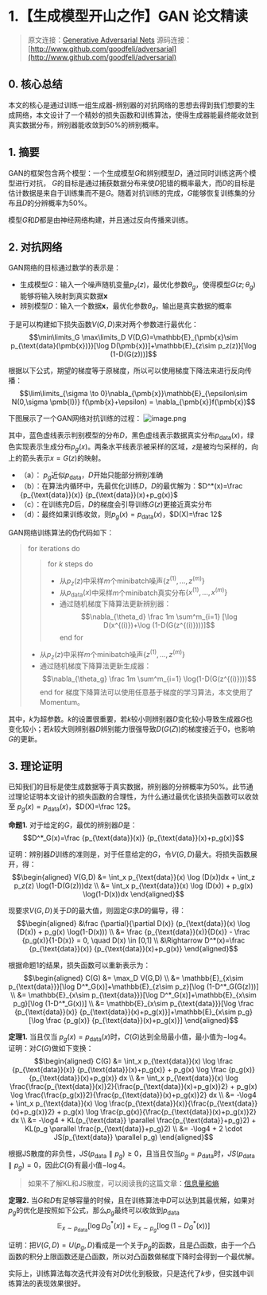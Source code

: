 # 1.【生成模型开山之作】GAN 论文精读

> 原文连接：[Generative Adversarial Nets](https://arxiv.org/pdf/1406.2661.pdf)
> 源码连接：[http://www.github.com/goodfeli/adversarial](http://www.github.com/goodfeli/adversarial)

## 0. 核心总结

本文的核心是通过训练一组生成器-辨别器的对抗网络的思想去得到我们想要的生成网络，本文设计了一个精妙的损失函数和训练算法，使得生成器能最终能收敛到真实数据分布，辨别器能收敛到50%的辨别概率。

## 1. 摘要

GAN的框架包含两个模型：一个生成模型$G$和辨别模型$D$，通过同时训练这两个模型进行对抗， $G$的目标是通过捕获数据分布来使$D$犯错的概率最大，而$D$的目标是估计数据是来自于训练集而不是$G$。随着对抗训练的完成，$G$能够恢复训练集的分布且$D$的分辨概率为50%。

模型$G$和$D$都是由神经网络构建，并且通过反向传播来训练。

## 2. 对抗网络

GAN网络的目标通过数学的表示是：

- 生成模型$G$：输入一个噪声随机变量$p_z(z)$，最优化参数$\theta_g$，使得模型$G(z;\theta_g)$能够将输入映射到真实数据$\pmb{x}$
- 辨别模型$D$：输入一个数据$\pmb{x}$，最优化参数$\theta_d$，输出是真实数据的概率

于是可以构建如下损失函数$V(G,D)$来对两个参数进行最优化：
$$\min\limits_G \max\limits_D V(D,G)=\mathbb{E}_{\pmb{x}\sim p_{\text{data}(\pmb{x})}}[\log D(\pmb{x})]+\mathbb{E}_{z\sim p_z(z)}[\log (1-D(G(z)))]$$

根据以下公式，期望的梯度等于原梯度，所以可以使用梯度下降法来进行反向传播：
$$\lim\limits_{\sigma \to 0}\nabla_{\pmb{x}}\mathbb{E}_{\epsilon\sim N(0,\sigma \pmb{I})} f(\pmb{x}+\epsilon) = \nabla_{\pmb{x}}f(\pmb{x})$$

下图展示了一个GAN网络对抗训练的过程：
![image.png](https://cdn.nlark.com/yuque/0/2023/png/34751784/1693826120208-889784b6-3ec1-41d0-b969-67797bc5809d.png#averageHue=%23f5f4f4&clientId=ub8497ee9-ff3c-4&from=paste&height=235&id=ub63ab1fa&originHeight=294&originWidth=955&originalType=binary&ratio=1.25&rotation=0&showTitle=false&size=49949&status=done&style=none&taskId=u3f6756c1-a85d-47ea-829f-908c1d07539&title=&width=764)

其中，蓝色虚线表示判别模型的分布$D$，黑色虚线表示数据真实分布$p_{\text{data}}(x)$，绿色实现表示生成分布$p_g(x)$。两条水平线表示被采样的区域，$z$是被均匀采样的，向上的箭头表示$x=G(z)$的映射。

- （a）： $p_g$近似$p_\text{data}$，$D$开始只能部分辨别准确
- （b）：在算法内循环中，先最优化训练$D$，$D$的最优解为：$D^*(x)=\frac {p_{\text{data}}(x)} {p_{\text{data}}(x)+p_g(x)}$
- （c）：在训练完$D$后，$D$的梯度会引导训练$G(z)$更接近真实分布
- （d）：最终如果训练收敛，则$p_g(x) = p_{\text{data}}(x)$，$D(X)=\frac 12$

GAN网络训练算法的伪代码如下：

> for iterations do
>> for $k$ steps do
>> - 从$p_z(z)$中采样$m$个minibatch噪声$\{z^{(1)}, \ldots ,z^{(m)}\}$
>> - 从$p_{\text{data}}(x)$中采样$m$个minibatch真实分布$\{x^{(1)}, \ldots ,x^{(m)}\}$
>> - 通过随机梯度下降算法更新辨别器：
>> $$\nabla_{\theta_d} \frac 1m \sum^m_{i=1} [\log D(x^{(i)})+\log (1-D(G(z^{(i)})))]$$
>> end for
> - 从$p_z(z)$中采样$m$个minibatch噪声$\{z^{(1)}, \ldots ,z^{(m)}\}$
> - 通过随机梯度下降算法更新生成器：
> $$\nabla_{\theta_g} \frac 1m \sum^m_{i=1} \log(1-D(G(z^{(i)})))$$
> end for
> 梯度下降算法可以使用任意基于梯度的学习算法，本文使用了Momentum。

其中，$k$为超参数。$k$的设置很重要，若$k$较小则辨别器$D$变化较小导致生成器$G$也变化较小；若$k$较大则辨别器$D$辨别能力很强导致$D(G(Z))$的梯度接近于0，也影响$G$的更新。

## 3. 理论证明

已知我们的目标是使生成数据等于真实数据，辨别器的分辨概率为50%。此节通过理论证明本文设计的损失函数的合理性，为什么通过最优化该损失函数可以收敛至 $p_g(x) = p_{\text{data}}(x)$，$D(X)=\frac 12$。

**命题1.** 对于给定的$G$，最优的辨别器$D$是：
$$D^*_G(x)=\frac {p_{\text{data}}(x)} {p_{\text{data}}(x)+p_g(x)}$$

证明：辨别器$D$训练的准则是，对于任意给定的$G$，令$V(G,D)$最大。将损失函数展开，得：
$$\begin{aligned} 
V(G,D) &= \int_x p_{\text{data}}(x) \log (D(x))dx + \int_z p_z(z) \log(1-D(G(z)))dz \\
&= \int_x p_{\text{data}}(x) \log (D(x)) + p_g(x) \log(1-D(x))dx
\end{aligned}$$

现要求$V(G,D)$关于$D$的最大值，则固定$G$求$D$的偏导，得：
$$\begin{aligned} 
&\frac {\partial}{\partial D(x)} (p_{\text{data}}(x) \log (D(x)) + p_g(x) \log(1-D(x))) \\
&= \frac {p_{\text{data}}(x)}{D(x)} - \frac {p_g(x)}{1-D(x)} = 0, \quad D(x) \in [0,1] \\
&\Rightarrow D^*(x)=\frac {p_{\text{data}}(x)} {p_{\text{data}}(x)+p_g(x)}
\end{aligned}$$

根据命题1的结果，损失函数可以重新表示为：
$$\begin{aligned} 
C(G) &= \max_D V(G,D) \\
&= \mathbb{E}_{x\sim p_{\text{data}}}[\log D^*_G(x)]+\mathbb{E}_{z\sim p_z}[\log (1-D^*_G(G(z)))] \\
&= \mathbb{E}_{x\sim p_{\text{data}}}[\log D^*_G(x)]+\mathbb{E}_{x\sim p_g}[\log (1-D^*_G(x))] \\
&= \mathbb{E}_{x\sim p_{\text{data}}}[\log \frac {p_{\text{data}}(x)} {p_{\text{data}}(x)+p_g(x)}]+\mathbb{E}_{x\sim p_g}[\log \frac {p_g(x)} {p_{\text{data}}(x)+p_g(x)}]
\end{aligned}$$

**定理1.** 当且仅当 $p_g(x) = p_{\text{data}}(x)$时，$C(G)$达到全局最小值，最小值为$-\log 4$。
证明：对$C(G)$做如下变换：
$$\begin{aligned} 
C(G) &= \int_x p_{\text{data}}(x) \log \frac {p_{\text{data}}(x)} {p_{\text{data}}(x)+p_g(x)} + p_g(x) \log \frac {p_g(x)} {p_{\text{data}}(x)+p_g(x)} dx \\ 
&= \int_x p_{\text{data}}(x) \log \frac{\frac{p_{\text{data}}(x)}2}{\frac{p_{\text{data}}(x)+p_g(x)}2} + p_g(x) \log \frac{\frac{p_g(x)}2}{\frac{p_{\text{data}}(x)+p_g(x)}2} dx \\
&= -\log4 + \int_x p_{\text{data}}(x) \log \frac{p_{\text{data}}(x)}{\frac{p_{\text{data}}(x)+p_g(x)}2} + p_g(x) \log \frac{p_g(x)}{\frac{p_{\text{data}}(x)+p_g(x)}2} dx \\
&= -\log4 + KL(p_{\text{data}} \parallel \frac{p_{\text{data}}+p_g}2) + KL(p_g \parallel \frac{p_{\text{data}}+p_g}2) \\
&= -\log4 + 2 \cdot JS(p_{\text{data}} \parallel p_g) 
\end{aligned}$$

根据JS散度的非负性，$JS(p_{\text{data}} \parallel p_g) \geq 0$，且当且仅当$p_g = p_{\text{data}}$时，$JS(p_{\text{data}} \parallel p_g) = 0$，因此$C(G)$有最小值$-\log 4$。

> 如果不了解KL和JS散度，可以阅读我的这篇文章：[信息量和熵](https://lisenjie757.github.io/%E7%9F%A5%E8%AF%86%E5%BA%93/%E6%95%B0%E5%AD%A6%E5%9F%BA%E7%A1%80/%E4%BF%A1%E6%81%AF%E9%87%8F%E5%92%8C%E7%86%B5.html)

**定理2.** 当$G$和$D$有足够容量的时候，且在训练算法中$D$可以达到其最优解，如果对$p_g$的优化是按照如下公式，那么$p_g$最终可以收敛到$p_{\text{data}}$
$$\mathbb{E}_{x\sim p_{\text{data}}}[\log D^*_G(x)]+\mathbb{E}_{x\sim p_g}[\log (1-D^*_G(x))]$$

证明：把$V(G,D) = U(p_g,D)$看成是一个关于$p_g$的函数，且是凸函数，由于一个凸函数的积分上限函数还是凸函数，所以对凸函数做梯度下降时会得到一个最优解。

实际上，训练算法每次迭代并没有对$D$优化到极致，只是迭代了$k$步，但实践中训练算法的表现效果很好。